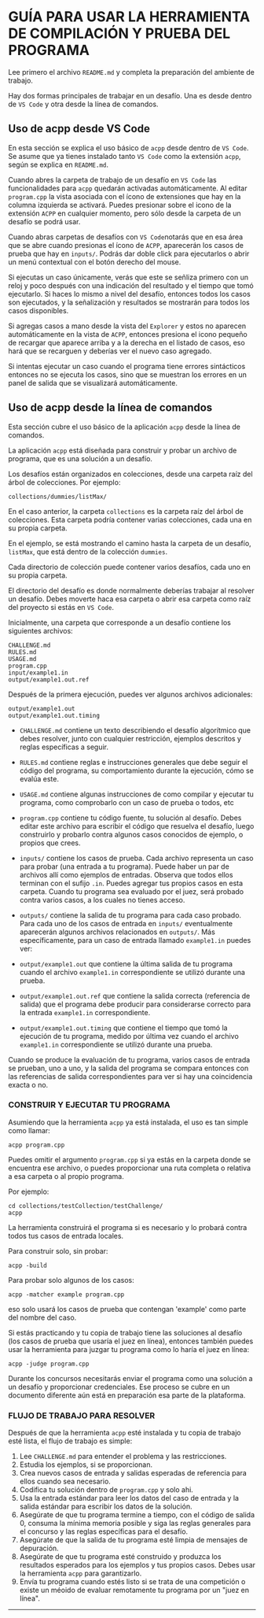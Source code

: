 
# GUÍA PARA USAR LA HERRAMIENTA DE COMPILACIÓN Y PRUEBA DEL PROGRAMA #

Lee primero el archivo `README.md` y completa la preparación del ambiente de trabajo.

Hay dos formas principales de trabajar en un desafío. Una es desde dentro de `VS Code` y otra desde la línea de comandos.

## Uso de acpp desde VS Code ##

En esta sección se explica el uso básico de `acpp` desde dentro de `VS Code`. Se asume que ya tienes instalado tanto `VS Code` como la extensión `acpp`, según se explica en `README.md`.

Cuando abres la carpeta de trabajo de un desafío en `VS Code` las funcionalidades para `acpp` quedarán activadas automáticamente. Al editar `program.cpp` la vista asociada con el ícono de extensiones que hay en la columna izquierda se activará. Puedes presionar sobre el icono de la extensión `ACPP` en cualquier momento, pero sólo desde la carpeta de un desafío se podrá usar.

Cuando abras carpetas de desafíos con `VS Code`notarás que en esa área que se abre cuando presionas el ícono de `ACPP`, aparecerán los casos de prueba que hay en `inputs/`. Podrás dar doble click para ejecutarlos o abrir un menú contextual con el botón derecho del mouse.

Si ejecutas un caso únicamente, verás que este se señliza primero con un reloj y poco  después con una indicación del resultado y el tiempo que tomó ejecutarlo. Si haces lo mismo a nivel del desafío, entonces todos los casos son ejecutados, y la señalización y resultados se mostrarán para todos los casos disponibles.

Si agregas casos a mano desde la vista del `Explorer` y estos no aparecen automáticamente en la vista de `ACPP`, entonces presiona el icono pequeño de recargar que aparece arriba y a la derecha en el listado de casos, eso hará que se recarguen y deberías ver el nuevo caso agregado.

Si intentas ejecutar un caso cuando el programa tiene errores sintácticos entonces no se ejecuta los casos, sino que se muestran los errores en un panel de salida que se visualizará automáticamente.

## Uso de acpp desde la línea de comandos ##

Esta sección cubre el uso básico de la aplicación `acpp` desde la línea de comandos.

La aplicación `acpp` está diseñada para construir y probar un archivo de programa, que es una solución a un desafío.

Los desafíos están organizados en colecciones, desde una carpeta raíz del árbol de colecciones. Por ejemplo:

```
collections/dummies/listMax/
```

En el caso anterior, la carpeta `collections` es la carpeta raíz del árbol de colecciones. Esta carpeta podría contener varias colecciones, cada una en su propia carpeta. 

En el ejemplo, se está mostrando el camino hasta la carpeta de un desafío, `listMax`, que está dentro de la colección `dummies`.

Cada directorio de colección puede contener varios desafíos, cada uno en su propia carpeta.

El directorio del desafío es donde normalmente deberías trabajar al resolver un desafío. Debes moverte haca esa carpeta o abrir esa carpeta como raíz del proyecto si estás en `VS Code`.

Inicialmente, una carpeta que corresponde a un desafío contiene los siguientes archivos:

```
CHALLENGE.md
RULES.md
USAGE.md
program.cpp
input/example1.in
output/example1.out.ref
```

Después de la primera ejecución, puedes ver algunos archivos adicionales:

```
output/example1.out
output/example1.out.timing
```

- `CHALLENGE.md` contiene un texto describiendo el desafío algorítmico que debes resolver, junto con cualquier restricción, ejemplos descritos y reglas específicas a seguir.

- `RULES.md` contiene reglas e instrucciones generales que debe seguir el código del programa, su comportamiento durante la ejecución, cómo se evalúa este.

- `USAGE.md` contiene algunas instrucciones de como compilar y ejecutar tu programa, como comprobarlo con un caso de prueba o todos, etc

- `program.cpp` contiene tu código fuente, tu solución al desafío. Debes editar este archivo para escribir el código que resuelva el desafío, luego construirlo y probarlo contra algunos casos conocidos de ejemplo, o propios que crees.

- `inputs/` contiene los casos de prueba. Cada archivo representa un caso para probar (una entrada a tu programa). Puede haber un par de archivos allí como ejemplos de entradas. Observa que todos ellos terminan con el sufijo `.in`. Puedes agregar tus propios casos en esta carpeta. Cuando tu programa sea evaluado por el juez, será probado contra varios casos, a los cuales no tienes acceso.

- `outputs/` contiene la salida de tu programa para cada caso probado. Para cada uno de los casos de entrada en `inputs/` eventualmente aparecerán algunos archivos relacionados en `outputs/`. Más específicamente, para un caso de entrada llamado `example1.in` puedes ver:

- `output/example1.out` que contiene la última salida de tu programa cuando el archivo `example1.in` correspondiente se utilizó durante una prueba.

- `output/example1.out.ref` que contiene la salida correcta (referencia de salida) que el programa debe producir para considerarse correcto para la entrada `example1.in` correspondiente.

- `output/example1.out.timing` que contiene el tiempo que tomó la ejecución de tu programa, medido por última vez cuando el archivo `example1.in` correspondiente se utilizó durante una prueba.

Cuando se produce la evaluación de tu programa, varios casos de entrada se prueban, uno a uno, y la salida del programa se compara entonces con las referencias de salida correspondientes para ver si hay una coincidencia exacta o no.


### CONSTRUIR Y EJECUTAR TU PROGRAMA ###

Asumiendo que la herramienta `acpp` ya está instalada, el uso es tan simple como llamar:

 ```
 acpp program.cpp
 ```

Puedes omitir el argumento `program.cpp` si ya estás en la carpeta donde se encuentra ese archivo, o puedes proporcionar una ruta completa o relativa a esa carpeta o al propio programa.

Por ejemplo:

```
cd collections/testCollection/testChallenge/
acpp
```

La herramienta construirá el programa si es necesario y lo probará contra todos tus casos de entrada locales.

Para construir solo, sin probar:

```
acpp -build
```

Para probar solo algunos de los casos:

```
acpp -matcher example program.cpp
```

eso solo usará los casos de prueba que contengan 'example' como parte del nombre del caso.

Si estás practicando y tu copia de trabajo tiene las soluciones al desafío (los casos de prueba que usaría el juez en línea), entonces también puedes usar la herramienta para juzgar tu programa como lo haría el juez en línea:

```
acpp -judge program.cpp
```

Durante los concursos necesitarás enviar el programa como una solución a un desafío y proporcionar credenciales. Ese proceso se cubre en un documento diferente aún está en preparación esa parte de la plataforma.

### FLUJO DE TRABAJO PARA RESOLVER ###

Después de que la herramienta `acpp` esté instalada y tu copia de trabajo esté lista, el flujo de trabajo es simple:

1. Lee `CHALLENGE.md` para entender el problema y las restricciones.
1. Estudia los ejemplos, si se proporcionan.
1. Crea nuevos casos de entrada y salidas esperadas de referencia para ellos cuando sea necesario.
1. Codifica tu solución dentro de `program.cpp` y solo ahi.
1. Usa la entrada estándar para leer los datos del caso de entrada y la salida estándar para escribir los datos de la solución.
1. Asegúrate de que tu programa termine a tiempo, con el código de salida 0, consuma la mínima memoria posible y siga las reglas generales para el concurso y las reglas específicas para el desafío.
1. Asegúrate de que la salida de tu programa esté limpia de mensajes de depuración.
1. Asegúrate de que tu programa esté construido y produzca los resultados esperados para los ejemplos y tus propios casos. Debes usar la herramienta `acpp` para garantizarlo.
1. Envía tu programa cuando estés listo si se trata de una competición o existe un méoido de evaluar remotamente tu programa por un "juez en línea".

---
